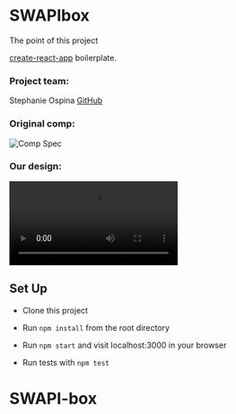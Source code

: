 # SWAPIbox

The point of this project 

[create-react-app](https://github.com/facebookincubator/create-react-app) boilerplate.

### Project team:


Stephanie Ospina [GitHub](https://github.com/sospinar21)  

### Original comp:

![Comp Spec]()  

### Our design:

![Project Screenshot](./../src/components/assets/starwars.mp4)

## Set Up

* Clone this project

* Run `npm install` from the root directory

* Run `npm start` and visit localhost:3000 in your browser

* Run tests with `npm test`
# SWAPI-box
